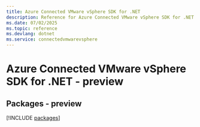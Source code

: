 ```yaml
---
title: Azure Connected VMware vSphere SDK for .NET
description: Reference for Azure Connected VMware vSphere SDK for .NET
ms.date: 07/02/2025
ms.topic: reference
ms.devlang: dotnet
ms.service: connectedvmwarevsphere
---
```

# Azure Connected VMware vSphere SDK for .NET - preview
## Packages - preview
[!INCLUDE [packages](connected-vmware-vsphere-index.md)]